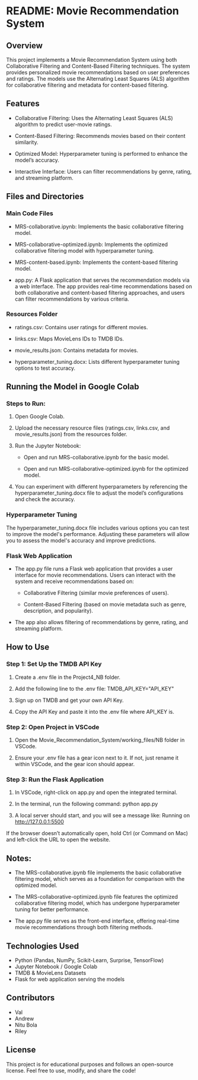 # README: Movie Recommendation System
## Overview

This project implements a Movie Recommendation System using both 
Collaborative Filtering and Content-Based Filtering techniques. The 
system provides personalized movie recommendations based on user 
preferences and ratings. The models use the Alternating Least Squares 
(ALS) algorithm for collaborative filtering and metadata for content-based 
filtering.

## Features
* Collaborative Filtering: Uses the Alternating Least Squares 
(ALS) algorithm to predict user-movie ratings.

* Content-Based Filtering: Recommends movies based on their 
content similarity.

* Optimized Model: Hyperparameter tuning is performed to enhance 
the model’s accuracy.

* Interactive Interface: Users can filter recommendations by genre, 
rating, and streaming platform.

## Files and Directories

### Main Code Files

* MRS-collaborative.ipynb: Implements the basic collaborative 
filtering model.

* MRS-collaborative-optimized.ipynb: Implements the optimized 
collaborative filtering model with hyperparameter tuning.

* MRS-content-based.ipynb: Implements the content-based filtering 
model.

* app.py: A Flask application that serves the recommendation models 
via a web interface. The app provides real-time recommendations 
based on both collaborative and content-based filtering approaches, 
and users can filter recommendations by various criteria.

### Resources Folder


* ratings.csv: Contains user ratings for different movies.

* links.csv: Maps MovieLens IDs to TMDB IDs.

* movie_results.json: Contains metadata for movies.

* hyperparameter_tuning.docx: Lists different hyperparameter 
tuning options to test accuracy.

## Running the Model in Google Colab

### Steps to Run:
1. Open Google Colab.
   
2. Upload the necessary resource files (ratings.csv, links.csv, and 
movie_results.json) from the resources folder.

3. Run the Jupyter Notebook:
   * Open and run MRS-collaborative.ipynb for the basic model.

   * Open and run MRS-collaborative-optimized.ipynb for the 
optimized model.

4. You can experiment with different hyperparameters by referencing 
the hyperparameter_tuning.docx file to adjust the model’s 
configurations and check the accuracy.

### Hyperparameter Tuning

The hyperparameter_tuning.docx file includes various options you can 
test to improve the model's performance. Adjusting these parameters will 
allow you to assess the model's accuracy and improve predictions.

### Flask Web Application
* The app.py file runs a Flask web application that provides a user 
interface for movie recommendations. Users can interact with the 
system and receive recommendations based on:
  * Collaborative Filtering (similar movie preferences of users).

  * Content-Based Filtering (based on movie metadata such as 
genre, description, and popularity).

* The app also allows filtering of recommendations by genre, rating, 
and streaming platform.

## How to Use

### Step 1: Set Up the TMDB API Key

1. Create a .env file in the Project4_NB folder.


2. Add the following line to the .env file:
TMDB_API_KEY="API_KEY"

3. Sign up on TMDB and get your own API Key.

4. Copy the API Key and paste it into the .env file where API_KEY is.
   
### Step 2: Open Project in VSCode

1. Open the Movie_Recommendation_System/working_files/NB 
folder in VSCode.

2. Ensure your .env file has a gear icon next to it. If not, just rename it 
within VSCode, and the gear icon should appear.

### Step 3: Run the Flask Application

1. In VSCode, right-click on app.py and open the integrated terminal.

2. In the terminal, run the following command:
python app.py

3. A local server should start, and you will see a message like:
Running on http://127.0.0.1:5500

If the browser doesn’t automatically open, hold Ctrl (or Command on Mac)
and left-click the URL to open the website.
## Notes:

* The MRS-collaborative.ipynb file implements the basic collaborative
filtering model, which serves as a foundation for comparison with the 
optimized model.

* The MRS-collaborative-optimized.ipynb file features the optimized
collaborative filtering model, which has undergone hyperparameter 
tuning for better performance.

* The app.py file serves as the front-end interface, offering real-time 
movie recommendations through both filtering methods.
## Technologies Used
* Python (Pandas, NumPy, Scikit-Learn, Surprise, TensorFlow)
* Jupyter Notebook / Google Colab
* TMDB & MovieLens Datasets
* Flask for web application serving the models
## Contributors
* Val
* Andrew
* Nitu Bola
* Riley

## License
This project is for educational purposes and follows an open-source license. 
Feel free to use, modify, and share the code!
